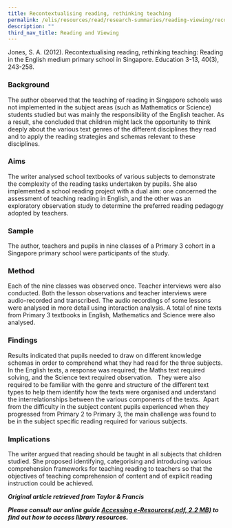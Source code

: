 ```yaml
---
title: Recontextualising reading, rethinking teaching
permalink: /elis/resources/read/research-summaries/reading-viewing/recontextualising-reading-rethinkingteaching/
description: ""
third_nav_title: Reading and Viewing
---
```

Jones, S. A. (2012). Recontextualising reading, rethinking teaching: Reading in the English medium primary school in Singapore. Education 3-13, 40(3), 243-258.

### Background

The author observed that the teaching of reading in Singapore schools was not implemented in the subject areas (such as Mathematics or Science) students studied but was mainly the responsibility of the English teacher. As a result, she concluded that children might lack the opportunity to think deeply about the various text genres of the different disciplines they read and to apply the reading strategies and schemas relevant to these disciplines.

### Aims

The writer analysed school textbooks of various subjects to demonstrate the complexity of the reading tasks undertaken by pupils. She also implemented a school reading project with a dual aim: one concerned the assessment of teaching reading in English, and the other was an exploratory observation study to determine the preferred reading pedagogy adopted by teachers.

### Sample

The author, teachers and pupils in nine classes of a Primary 3 cohort in a Singapore primary school were participants of the study.

### Method

Each of the nine classes was observed once. Teacher interviews were also conducted. Both the lesson observations and teacher interviews were audio-recorded and transcribed. The audio recordings of some lessons were analysed in more detail using interaction analysis. A total of nine texts from Primary 3 textbooks in English, Mathematics and Science were also analysed.

### Findings

Results indicated that pupils needed to draw on different knowledge schemas in order to comprehend what they had read for the three subjects. In the English texts, a response was required; the Maths text required solving, and the Science text required observation.   They were also required to be familiar with the genre and structure of the different text types to help them identify how the texts were organised and understand the interrelationships between the various components of the texts.  Apart from the difficulty in the subject content pupils experienced when they progressed from Primary 2 to Primary 3, the main challenge was found to be in the subject specific reading required for various subjects.

### Implications

The writer argued that reading should be taught in all subjects that children studied. She proposed identifying, categorising and introducing various comprehension frameworks for teaching reading to teachers so that the objectives of teaching comprehension of content and of explicit reading instruction could be achieved.

_**Original article retrieved from Taylor & Francis**_   

**_Please consult our online guide [Accessing e-Resources(.pdf, 2.2 MB)](https://academyofsingaporeteachers-moe-edu-sg-admin.cwp.sg/elis/resources/read/research-summaries/reading-and-viewing/18e45074-6b1b-4ac7-811f-1a8da16c4f81 "Accessing e-Resources") to find out how to access library resources._**